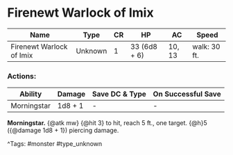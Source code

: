 # Firenewt Warlock of Imix

| Name | Type | CR | HP | AC | Speed |
|------|------|----|----|----|-------|
| Firenewt Warlock of Imix | Unknown | 1 | 33 (6d8 + 6) | 10, 13 | walk: 30 ft. |

### Actions:

| Ability | Damage | Save DC & Type | On Successful Save |
|---------|--------|----------------|--------------------|
| Morningstar | 1d8 + 1 | - | - |


**Morningstar.** {@atk mw} {@hit 3} to hit, reach 5 ft., one target. {@h}5 ({@damage 1d8 + 1}) piercing damage.

^Tags: #monster #type_unknown